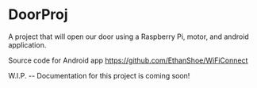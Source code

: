 # DoorProj
A project that will open our door using a Raspberry Pi, motor, and android application.

Source code for Android app https://github.com/EthanShoe/WiFiConnect

W.I.P. -- Documentation for this project is coming soon!
